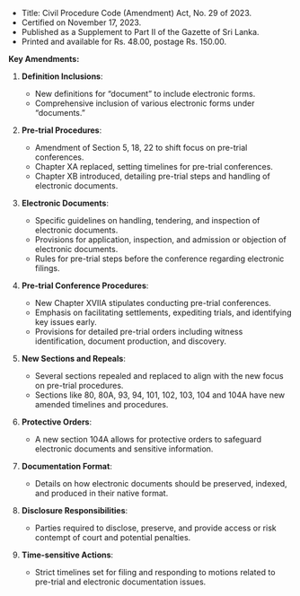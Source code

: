 - Title: Civil Procedure Code (Amendment) Act, No. 29 of 2023.
- Certified on November 17, 2023.
- Published as a Supplement to Part II of the Gazette of Sri Lanka.
- Printed and available for Rs. 48.00, postage Rs. 150.00.

**Key Amendments:**

1. **Definition Inclusions**:
   - New definitions for “document” to include electronic forms.
   - Comprehensive inclusion of various electronic forms under “documents.”

2. **Pre-trial Procedures**:
   - Amendment of Section 5, 18, 22 to shift focus on pre-trial conferences.
   - Chapter XA replaced, setting timelines for pre-trial conferences.
   - Chapter XB introduced, detailing pre-trial steps and handling of electronic documents.

3. **Electronic Documents**:
   - Specific guidelines on handling, tendering, and inspection of electronic documents.
   - Provisions for application, inspection, and admission or objection of electronic documents.
   - Rules for pre-trial steps before the conference regarding electronic filings.

4. **Pre-trial Conference Procedures**:
   - New Chapter XVIIA stipulates conducting pre-trial conferences.
   - Emphasis on facilitating settlements, expediting trials, and identifying key issues early.
   - Provisions for detailed pre-trial orders including witness identification, document production, and discovery.

5. **New Sections and Repeals**:
   - Several sections repealed and replaced to align with the new focus on pre-trial procedures.
   - Sections like 80, 80A, 93, 94, 101, 102, 103, 104 and 104A have new amended timelines and procedures.

6. **Protective Orders**:
   - A new section 104A allows for protective orders to safeguard electronic documents and sensitive information.

7. **Documentation Format**:
   - Details on how electronic documents should be preserved, indexed, and produced in their native format.

8. **Disclosure Responsibilities**:
   - Parties required to disclose, preserve, and provide access or risk contempt of court and potential penalties.

9. **Time-sensitive Actions**:
   - Strict timelines set for filing and responding to motions related to pre-trial and electronic documentation issues.
